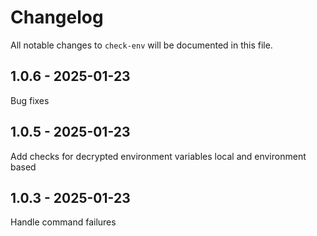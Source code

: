 # Changelog

All notable changes to `check-env` will be documented in this file.

## 1.0.6 - 2025-01-23

Bug fixes

## 1.0.5 - 2025-01-23

Add checks for decrypted environment variables local and environment based

## 1.0.3 - 2025-01-23

Handle command failures
